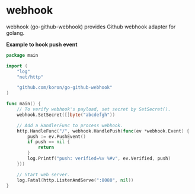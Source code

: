 # webhook

webhook (go-github-webhook) provides Github webhook adapter for golang.

**Example to hook push event**

```go
package main

import (
    "log"
    "net/http"

    "github.com/koron/go-github-webhook"
)

func main() {
    // To verify webhook's payload, set secret by SetSecret().
    webhook.SetSecret([]byte("abcdefgh"))

    // Add a HandlerFunc to process webhook.
    http.HandleFunc("/", webhook.HandlePush(func(ev *webhook.Event) {
        push := ev.PushEvent()
        if push == nil {
            return
        }
        log.Printf("push: verified=%v %#v", ev.Verified, push)
    }))

    // Start web server.
    log.Fatal(http.ListenAndServe(":8080", nil))
}
```
